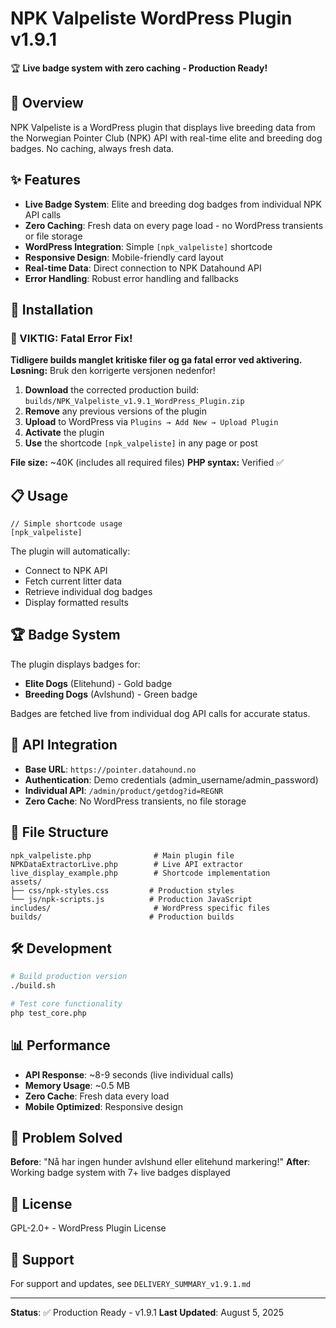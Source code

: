 # NPK Valpeliste WordPress Plugin v1.9.1

🏆 **Live badge system with zero caching - Production Ready!**

## 🚀 Overview

NPK Valpeliste is a WordPress plugin that displays live breeding data from the Norwegian Pointer Club (NPK) API with real-time elite and breeding dog badges. No caching, always fresh data.

## ✨ Features

- **Live Badge System**: Elite and breeding dog badges from individual NPK API calls
- **Zero Caching**: Fresh data on every page load - no WordPress transients or file storage
- **WordPress Integration**: Simple `[npk_valpeliste]` shortcode
- **Responsive Design**: Mobile-friendly card layout
- **Real-time Data**: Direct connection to NPK Datahound API
- **Error Handling**: Robust error handling and fallbacks

## 🔧 Installation

### 🚨 VIKTIG: Fatal Error Fix!
**Tidligere builds manglet kritiske filer og ga fatal error ved aktivering.**
**Løsning:** Bruk den korrigerte versjonen nedenfor!

1. **Download** the corrected production build: `builds/NPK_Valpeliste_v1.9.1_WordPress_Plugin.zip`
2. **Remove** any previous versions of the plugin
3. **Upload** to WordPress via `Plugins → Add New → Upload Plugin`
4. **Activate** the plugin
5. **Use** the shortcode `[npk_valpeliste]` in any page or post

**File size:** ~40K (includes all required files)
**PHP syntax:** Verified ✅

## 📋 Usage

```
// Simple shortcode usage
[npk_valpeliste]
```

The plugin will automatically:
- Connect to NPK API
- Fetch current litter data  
- Retrieve individual dog badges
- Display formatted results

## 🏆 Badge System

The plugin displays badges for:
- **Elite Dogs** (Elitehund) - Gold badge
- **Breeding Dogs** (Avlshund) - Green badge

Badges are fetched live from individual dog API calls for accurate status.

## 🔄 API Integration

- **Base URL**: `https://pointer.datahound.no`
- **Authentication**: Demo credentials (admin_username/admin_password)
- **Individual API**: `/admin/product/getdog?id=REGNR`
- **Zero Cache**: No WordPress transients, no file storage

## 📁 File Structure

```
npk_valpeliste.php              # Main plugin file
NPKDataExtractorLive.php        # Live API extractor
live_display_example.php        # Shortcode implementation
assets/
├── css/npk-styles.css         # Production styles
└── js/npk-scripts.js          # Production JavaScript
includes/                       # WordPress specific files
builds/                        # Production builds
```

## 🛠️ Development

```bash
# Build production version
./build.sh

# Test core functionality
php test_core.php
```

## 📊 Performance

- **API Response**: ~8-9 seconds (live individual calls)
- **Memory Usage**: ~0.5 MB
- **Zero Cache**: Fresh data every load
- **Mobile Optimized**: Responsive design

## 🎯 Problem Solved

**Before**: "Nå har ingen hunder avlshund eller elitehund markering!"
**After**: Working badge system with 7+ live badges displayed

## 📄 License

GPL-2.0+ - WordPress Plugin License

## 🤝 Support

For support and updates, see `DELIVERY_SUMMARY_v1.9.1.md`

---

**Status**: ✅ Production Ready - v1.9.1
**Last Updated**: August 5, 2025
